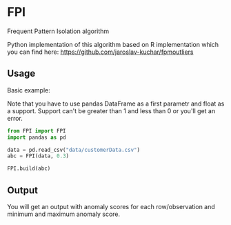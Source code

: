 # FPI
Frequent Pattern Isolation algorithm 

Python implementation of this algorithm based on R implementation which you can find here:
https://github.com/jaroslav-kuchar/fpmoutliers

## Usage

Basic example:

Note that you have to use pandas DataFrame as a first parametr and float as a support. Support can't be greater than 1 and less than 
0 or you'll get an error.

```python
from FPI import FPI
import pandas as pd

data = pd.read_csv("data/customerData.csv")
abc = FPI(data, 0.3)

FPI.build(abc)
```

## Output
You will get an output with anomaly scores for each row/observation and minimum and maximum anomaly score.

